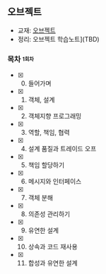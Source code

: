 ## 오브젝트

- 교재:  [오브젝트](https://www.aladin.co.kr/shop/wproduct.aspx?ItemId=193681076)
- 정리:  오브젝트 학습노트](TBD)

### 목차 <sub><sup>1회차</sup></sub>

- [x] 0. 들어가며
- [x] 1. 객체, 설계
- [x] 2. 객체지향 프로그래밍
- [x] 3. 역할, 책임, 협력
- [x] 4. 설계 품질과 트레이드 오프
- [x] 5. 책임 할당하기
- [x] 6. 메시지와 인터페이스
- [x] 7. 객체 분해
- [x] 8. 의존성 관리하기
- [x] 9. 유연한 설계
- [x] 10. 상속과 코드 재사용
- [x] 11. 합성과 유연한 설계

